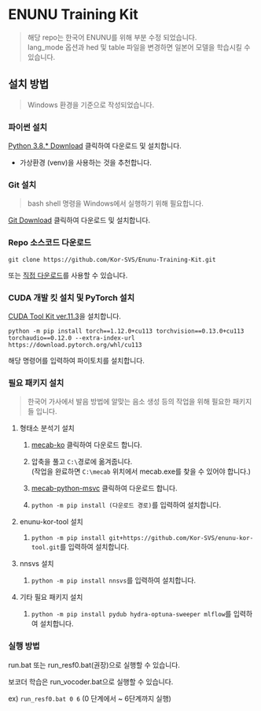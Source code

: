 # ENUNU Training Kit

> 해당 repo는 한국어 ENUNU를 위해 부분 수정 되었습니다.  
> lang_mode 옵션과 hed 및 table 파일을 변경하면 일본어 모델을 학습시킬 수 있습니다.

## 설치 방법

> Windows 환경을 기준으로 작성되었습니다.

### 파이썬 설치

[Python 3.8.\* Download](https://www.python.org/downloads/release/python-3810) 클릭하여 다운로드 및 설치합니다.

-   가상환경 (venv)을 사용하는 것을 추천합니다.

### Git 설치

> bash shell 명령을 Windows에서 실행하기 위해 필요합니다.

[Git Download](https://git-scm.com/downloads) 클릭하여 다운로드 및 설치합니다.

### Repo 소스코드 다운로드

```
git clone https://github.com/Kor-SVS/Enunu-Training-Kit.git
```

또는 [직접 다운로드](https://github.com/Kor-SVS/Enunu-Training-Kit/archive/refs/heads/main.zip)를 사용할 수 있습니다.

### CUDA 개발 킷 설치 및 PyTorch 설치

[CUDA Tool Kit ver.11.3](https://developer.nvidia.com/cuda-11.3.0-download-archive)을 설치합니다.

```
python -m pip install torch==1.12.0+cu113 torchvision==0.13.0+cu113 torchaudio==0.12.0 --extra-index-url https://download.pytorch.org/whl/cu113
```

해당 명령어를 입력하여 파이토치를 설치합니다.

### 필요 패키지 설치

> 한국어 가사에서 발음 방법에 알맞는 음소 생성 등의 작업을 위해 필요한 패키지들 입니다.

1. 형태소 분석기 설치

    1. [mecab-ko](https://github.com/Kor-SVS/Enunu-Training-Kit/releases/download/other/mecab.zip) 클릭하여 다운로드 합니다.

    2. 압축을 풀고 `C:\`경로에 옮겨줍니다.  
       (작업을 완료하면 `C:\mecab` 위치에서 mecab.exe를 찾을 수 있어야 합니다.)

    3. [mecab-python-msvc](https://github.com/Kor-SVS/Enunu-Training-Kit/releases/download/other/mecab_python-0.996_ko_0.9.2_msvc-cp38-cp38-win_amd64.whl) 클릭하여 다운로드 합니다.

    4. `python -m pip install (다운로드 경로)`를 입력하여 설치합니다.

2. enunu-kor-tool 설치

    1. `python -m pip install git+https://github.com/Kor-SVS/enunu-kor-tool.git`를 입력하여 설치합니다.

3. nnsvs 설치

    1. `python -m pip install nnsvs`를 입력하여 설치합니다.

4. 기타 필요 패키지 설치

    1. `python -m pip install pydub hydra-optuna-sweeper mlflow`를 입력하여 설치합니다.

### 실행 방법

run.bat 또는 run_resf0.bat(권장)으로 실행할 수 있습니다.

보코더 학습은 run_vocoder.bat으로 실행할 수 있습니다.

ex) `run_resf0.bat 0 6` (0 단계에서 ~ 6단계까지 실행)
